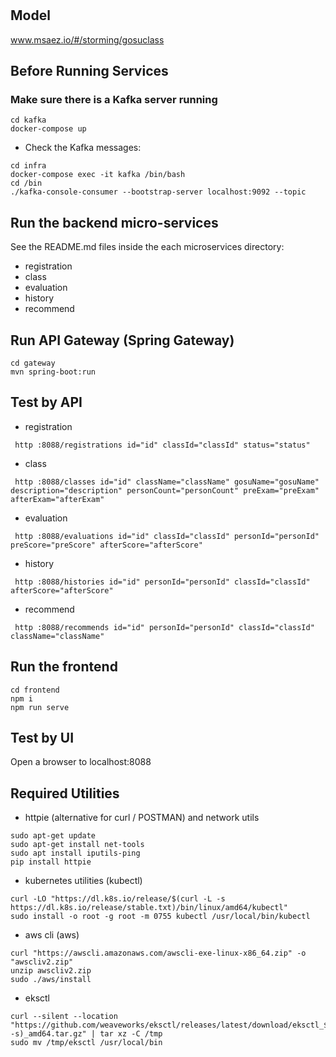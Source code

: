 # 

## Model
www.msaez.io/#/storming/gosuclass

## Before Running Services
### Make sure there is a Kafka server running
```
cd kafka
docker-compose up
```
- Check the Kafka messages:
```
cd infra
docker-compose exec -it kafka /bin/bash
cd /bin
./kafka-console-consumer --bootstrap-server localhost:9092 --topic
```

## Run the backend micro-services
See the README.md files inside the each microservices directory:

- registration
- class
- evaluation
- history
- recommend


## Run API Gateway (Spring Gateway)
```
cd gateway
mvn spring-boot:run
```

## Test by API
- registration
```
 http :8088/registrations id="id" classId="classId" status="status" 
```
- class
```
 http :8088/classes id="id" className="className" gosuName="gosuName" description="description" personCount="personCount" preExam="preExam" afterExam="afterExam" 
```
- evaluation
```
 http :8088/evaluations id="id" classId="classId" personId="personId" preScore="preScore" afterScore="afterScore" 
```
- history
```
 http :8088/histories id="id" personId="personId" classId="classId" afterScore="afterScore" 
```
- recommend
```
 http :8088/recommends id="id" personId="personId" classId="classId" className="className" 
```


## Run the frontend
```
cd frontend
npm i
npm run serve
```

## Test by UI
Open a browser to localhost:8088

## Required Utilities

- httpie (alternative for curl / POSTMAN) and network utils
```
sudo apt-get update
sudo apt-get install net-tools
sudo apt install iputils-ping
pip install httpie
```

- kubernetes utilities (kubectl)
```
curl -LO "https://dl.k8s.io/release/$(curl -L -s https://dl.k8s.io/release/stable.txt)/bin/linux/amd64/kubectl"
sudo install -o root -g root -m 0755 kubectl /usr/local/bin/kubectl
```

- aws cli (aws)
```
curl "https://awscli.amazonaws.com/awscli-exe-linux-x86_64.zip" -o "awscliv2.zip"
unzip awscliv2.zip
sudo ./aws/install
```

- eksctl 
```
curl --silent --location "https://github.com/weaveworks/eksctl/releases/latest/download/eksctl_$(uname -s)_amd64.tar.gz" | tar xz -C /tmp
sudo mv /tmp/eksctl /usr/local/bin
```

